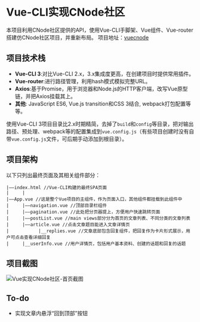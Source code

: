 # Vue-CLI实现CNode社区

本项目利用CNode社区提供的API，使用Vue-CLI手脚架、Vue组件、Vue-router搭建仿CNode社区项目，并重新布局。
项目地址：[vuecnode](https://alisonysy.github.io/vuecnode/)

## 项目技术栈
+ **Vue-CLI 3**:对比Vue-CLI 2.x，3.x集成度更高，在创建项目时提供常用插件。
+ **Vue-router**:进行路径管理，利用hash模式模拟完整URL。
+ **Axios**:基于Promise，用于浏览器和Node.js的HTTP客户端，改写Vue原型链，并把Axios挂载其上。
+ **其他**: JavaScript ES6, Vue.js transition和CSS 3结合, webpack打包配置等等。

使用Vue-CLI 3项目目录比2.x时期精简，去掉了`build`和`config`等目录，把对输出路径、预处理、webpack等的配置集成到`vue.config.js`（有些项目创建时没有自带`vue.config.js`文件，可后期手动添加到根目录）。

## 项目架构
以下只列出最终页面及其相关组件部分：
```
|——index.html //Vue-CLI构建的最终SPA页面
|     |
|——App.vue //这是整个Vue项目的主组件，作为页面入口，其他组件都挂载到此组件中
|     |——navigation.vue //顶部目录栏组件
|     |——pagination.vue //此处把分页器提上，方便用户快速跳转页面
|     |——postList.vue //main views部分分为首页的文章列表、不同分类的文章列表
|     |——article.vue //点击文章题目能进入文章详情页
|           |__replies.vue //文章底部包含回复组件，把回复作为卡片形式展示，用户可点击查看详细回复
|     |__userInfo.vue //用户详情页，包括用户基本资料、创建的话题和回复的话题
```

## 项目截图
![Vue实现CNode社区-首页截图](https://i.loli.net/2019/03/27/5c9aedc8b36a8.png "Vue实现CNode社区-首页截图")

## To-do
+ 实现文章内悬浮“回到顶部”按钮

